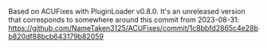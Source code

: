 Based on ACUFixes with PluginLoader v0.8.0. It's an unreleased version that corresponds to somewhere around this commit from 2023-08-31:
    https://github.com/NameTaken3125/ACUFixes/commit/1c8bbfd2865c4e28bb820df88bcb643179b82059
